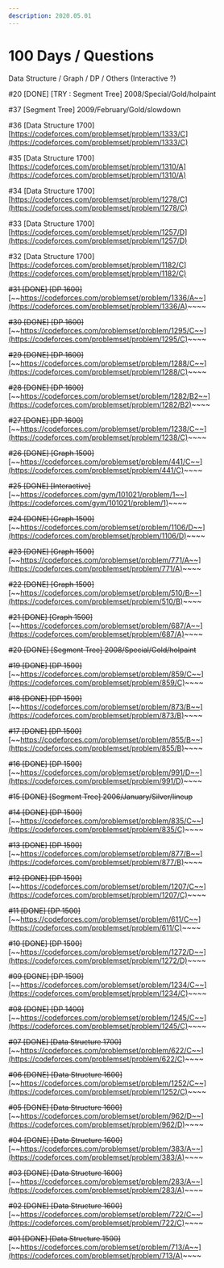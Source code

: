 ```yaml
---
description: 2020.05.01
---
```


# 100 Days / Questions

Data Structure / Graph / DP / Others \(Interactive ?\)

\#20 \[DONE\] \[TRY : Segment Tree\] 2008/Special/Gold/holpaint

\#37 \[Segment Tree\] 2009/February/Gold/slowdown

\#36 \[Data Structure 1700\] [https://codeforces.com/problemset/problem/1333/C](https://codeforces.com/problemset/problem/1333/C)

\#35 \[Data Structure 1700\] [https://codeforces.com/problemset/problem/1310/A](https://codeforces.com/problemset/problem/1310/A)

\#34 \[Data Structure 1700\] [https://codeforces.com/problemset/problem/1278/C](https://codeforces.com/problemset/problem/1278/C)

\#33 \[Data Structure 1700\] [https://codeforces.com/problemset/problem/1257/D](https://codeforces.com/problemset/problem/1257/D)

\#32 \[Data Structure 1700\] [https://codeforces.com/problemset/problem/1182/C](https://codeforces.com/problemset/problem/1182/C)

~~\#31 \[DONE\] \[DP 1600\]~~ [~~https://codeforces.com/problemset/problem/1336/A~~](https://codeforces.com/problemset/problem/1336/A)~~~~

~~\#30 \[DONE\] \[DP 1600\]~~ [~~https://codeforces.com/problemset/problem/1295/C~~](https://codeforces.com/problemset/problem/1295/C)~~~~

~~\#29 \[DONE\] \[DP 1600\]~~ [~~https://codeforces.com/problemset/problem/1288/C~~](https://codeforces.com/problemset/problem/1288/C)~~~~

~~\#28 \[DONE\] \[DP 1600\]~~ [~~https://codeforces.com/problemset/problem/1282/B2~~](https://codeforces.com/problemset/problem/1282/B2)~~~~

~~\#27 \[DONE\] \[DP 1600\]~~ [~~https://codeforces.com/problemset/problem/1238/C~~](https://codeforces.com/problemset/problem/1238/C)~~~~

~~\#26 \[DONE\] \[Graph 1500\]~~ [~~https://codeforces.com/problemset/problem/441/C~~](https://codeforces.com/problemset/problem/441/C)~~~~

~~\#25 \[DONE\] \[Interactive\]~~ [~~https://codeforces.com/gym/101021/problem/1~~](https://codeforces.com/gym/101021/problem/1)~~~~

~~\#24 \[DONE\] \[Graph 1500\]~~ [~~https://codeforces.com/problemset/problem/1106/D~~](https://codeforces.com/problemset/problem/1106/D)~~~~

~~\#23 \[DONE\] \[Graph 1500\]~~ [~~https://codeforces.com/problemset/problem/771/A~~](https://codeforces.com/problemset/problem/771/A)~~~~

~~\#22 \[DONE\] \[Graph 1500\]~~ [~~https://codeforces.com/problemset/problem/510/B~~](https://codeforces.com/problemset/problem/510/B)~~~~

~~\#21 \[DONE\] \[Graph 1500\]~~ [~~https://codeforces.com/problemset/problem/687/A~~](https://codeforces.com/problemset/problem/687/A)~~~~

~~\#20 \[DONE\] \[Segment Tree\] 2008/Special/Gold/holpaint~~

~~\#19 \[DONE\] \[DP 1500\]~~ [~~https://codeforces.com/problemset/problem/859/C~~](https://codeforces.com/problemset/problem/859/C)~~~~

~~\#18 \[DONE\] \[DP 1500\]~~ [~~https://codeforces.com/problemset/problem/873/B~~](https://codeforces.com/problemset/problem/873/B)~~~~

~~\#17 \[DONE\] \[DP 1500\]~~ [~~https://codeforces.com/problemset/problem/855/B~~](https://codeforces.com/problemset/problem/855/B)~~~~

~~\#16 \[DONE\] \[DP 1500\]~~ [~~https://codeforces.com/problemset/problem/991/D~~](https://codeforces.com/problemset/problem/991/D)~~~~

~~\#15 \[DONE\] \[Segment Tree\] 2006/January/Silver/lineup~~

~~\#14 \[DONE\] \[DP 1500\]~~ [~~https://codeforces.com/problemset/problem/835/C~~](https://codeforces.com/problemset/problem/835/C)~~~~

~~\#13 \[DONE\] \[DP 1500\]~~ [~~https://codeforces.com/problemset/problem/877/B~~](https://codeforces.com/problemset/problem/877/B)~~~~

~~\#12 \[DONE\] \[DP 1500\]~~ [~~https://codeforces.com/problemset/problem/1207/C~~](https://codeforces.com/problemset/problem/1207/C)~~~~

~~\#11 \[DONE\] \[DP 1500\]~~ [~~https://codeforces.com/problemset/problem/611/C~~](https://codeforces.com/problemset/problem/611/C)~~~~

~~\#10 \[DONE\] \[DP 1500\]~~ [~~https://codeforces.com/problemset/problem/1272/D~~](https://codeforces.com/problemset/problem/1272/D)~~~~

~~\#09 \[DONE\] \[DP 1500\]~~ [~~https://codeforces.com/problemset/problem/1234/C~~](https://codeforces.com/problemset/problem/1234/C)~~~~

~~\#08 \[DONE\] \[DP 1400\]~~ [~~https://codeforces.com/problemset/problem/1245/C~~](https://codeforces.com/problemset/problem/1245/C)~~~~

~~\#07 \[DONE\] \[Data Structure 1700\]~~ [~~https://codeforces.com/problemset/problem/622/C~~](https://codeforces.com/problemset/problem/622/C)~~~~

~~\#06 \[DONE\] \[Data Structure 1600\]~~ [~~https://codeforces.com/problemset/problem/1252/C~~](https://codeforces.com/problemset/problem/1252/C)~~~~

~~\#05 \[DONE\] \[Data Structure 1600\]~~ [~~https://codeforces.com/problemset/problem/962/D~~](https://codeforces.com/problemset/problem/962/D)~~~~

~~\#04 \[DONE\] \[Data Structure 1600\]~~ [~~https://codeforces.com/problemset/problem/383/A~~](https://codeforces.com/problemset/problem/383/A)~~~~

~~\#03 \[DONE\] \[Data Structure 1600\]~~ [~~https://codeforces.com/problemset/problem/283/A~~](https://codeforces.com/problemset/problem/283/A)~~~~

~~\#02 \[DONE\] \[Data Structure 1600\]~~ [~~https://codeforces.com/problemset/problem/722/C~~](https://codeforces.com/problemset/problem/722/C)~~~~

~~\#01 \[DONE\] \[Data Structure 1500\]~~ [~~https://codeforces.com/problemset/problem/713/A~~](https://codeforces.com/problemset/problem/713/A)~~~~

